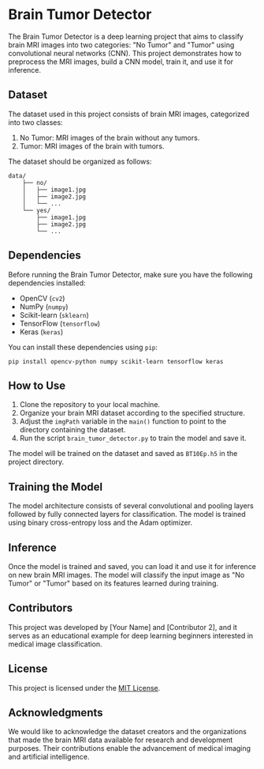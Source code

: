 # Brain Tumor Detector

The Brain Tumor Detector is a deep learning project that aims to classify brain MRI images into two categories: "No Tumor" and "Tumor" using convolutional neural networks (CNN). This project demonstrates how to preprocess the MRI images, build a CNN model, train it, and use it for inference.

## Dataset

The dataset used in this project consists of brain MRI images, categorized into two classes:

1. No Tumor: MRI images of the brain without any tumors.
2. Tumor: MRI images of the brain with tumors.

The dataset should be organized as follows:

```
data/
    ├── no/
    │   ├── image1.jpg
    │   ├── image2.jpg
    │   └── ...
    └── yes/
        ├── image1.jpg
        ├── image2.jpg
        └── ...
```

## Dependencies

Before running the Brain Tumor Detector, make sure you have the following dependencies installed:

- OpenCV (`cv2`)
- NumPy (`numpy`)
- Scikit-learn (`sklearn`)
- TensorFlow (`tensorflow`)
- Keras (`keras`)

You can install these dependencies using `pip`:

```
pip install opencv-python numpy scikit-learn tensorflow keras
```

## How to Use

1. Clone the repository to your local machine.
2. Organize your brain MRI dataset according to the specified structure.
3. Adjust the `imgPath` variable in the `main()` function to point to the directory containing the dataset.
4. Run the script `brain_tumor_detector.py` to train the model and save it.

The model will be trained on the dataset and saved as `BT10Ep.h5` in the project directory.

## Training the Model

The model architecture consists of several convolutional and pooling layers followed by fully connected layers for classification. The model is trained using binary cross-entropy loss and the Adam optimizer.

## Inference

Once the model is trained and saved, you can load it and use it for inference on new brain MRI images. The model will classify the input image as "No Tumor" or "Tumor" based on its features learned during training.

## Contributors

This project was developed by [Your Name] and [Contributor 2], and it serves as an educational example for deep learning beginners interested in medical image classification.

## License

This project is licensed under the [MIT License](LICENSE).

## Acknowledgments

We would like to acknowledge the dataset creators and the organizations that made the brain MRI data available for research and development purposes. Their contributions enable the advancement of medical imaging and artificial intelligence.

